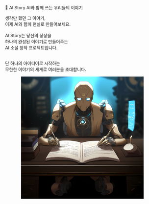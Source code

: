🤖 AI Story
AI와 함께 쓰는 우리들의 이야기
<p align="left"> 생각만 했던 그 이야기, <br> 이제 AI와 함께 현실로 만들어보세요. <br><br>
AI Story는 당신의 상상을 <br>
하나의 완성된 이야기로 만들어주는 <br>
AI 소설 창작 프로젝트입니다. <br><br>

단 하나의 아이디어로 시작하는 <br>
무한한 이야기의 세계로 여러분을 초대합니다.

</p> <div align="center"> <img src="readme/0.png" alt="AI Story 소개 이미지" width="400"/> </div>